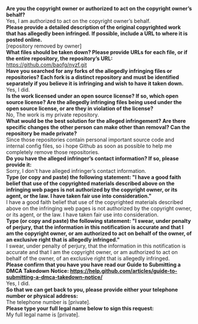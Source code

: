 **Are you the copyright owner or authorized to act on the copyright owner’s behalf?**   
Yes, I am authorized to act on the copyright owner’s behalf.   
**Please provide a detailed description of the original copyrighted work that has allegedly been infringed. If possible, include a URL to where it is posted online.**   
[repository removed by owner]   
**What files should be taken down? Please provide URLs for each file, or if the entire repository, the repository’s URL:**   
https://github.com/baofg/nyzf.git   
**Have you searched for any forks of the allegedly infringing files or repositories? Each fork is a distinct repository and must be identified separately if you   believe it is infringing and wish to have it taken down.** 
Yes, I did.   
**Is the work licensed under an open source license? If so, which open source license? Are the allegedly infringing files being used under the open source license, or are they in violation of the license?**   
No, The work is my private repository.   
**What would be the best solution for the alleged infringement? Are there specific changes the other person can make other than removal? Can the repository be made private?**   
Since those repositories contain personal important source code and internal config files, so i hope Github as soon as possible to help me completely remove those repositories.   
**Do you have the alleged infringer’s contact information? If so, please provide it:**   
Sorry, I don't have alleged infringer’s contact information.   
**Type (or copy and paste) the following statement: "I have a good faith belief that use of the copyrighted materials described above on the infringing web pages is not authorized by the copyright owner, or its agent, or the law. I have taken fair use into consideration."**   
I have a good faith belief that use of the copyrighted materials described above on the infringing web pages is not authorized by the copyright owner, or its agent, or the law. I have taken fair use into consideration.   
**Type (or copy and paste) the following statement: "I swear, under penalty of perjury, that the information in this notification is accurate and that I am the copyright owner, or am authorized to act on behalf of the owner, of an exclusive right that is allegedly infringed."**   
I swear, under penalty of perjury, that the information in this notification is accurate and that I am the copyright owner, or am authorized to act on behalf of the owner, of an exclusive right that is allegedly infringed.   
**Please confirm that you have you have read our Guide to Submitting a DMCA Takedown Notice: https://help.github.com/articles/guide-to-submitting-a-dmca-takedown-notice/**   
Yes, I did.   
**So that we can get back to you, please provide either your telephone number or physical address:**   
The telephone number is [private].   
**Please type your full legal name below to sign this request:**   
My full legal name is [private].
